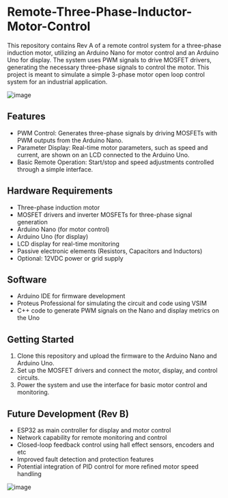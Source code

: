 # Remote-Three-Phase-Inductor-Motor-Control
This repository contains Rev A of a remote control system for a three-phase induction motor, utilizing an Arduino Nano for motor control and an Arduino Uno for display. The system uses PWM signals to drive MOSFET drivers, generating the necessary three-phase signals to control the motor. This project is meant to simulate a simple 3-phase motor open loop control system for an industrial application.

![image](https://github.com/user-attachments/assets/d5c52782-f168-446b-92df-fd759332b3c0)


## Features
- PWM Control: Generates three-phase signals by driving MOSFETs with PWM outputs from the Arduino Nano.
- Parameter Display: Real-time motor parameters, such as speed and current, are shown on an LCD connected to the Arduino Uno.
- Basic Remote Operation: Start/stop and speed adjustments controlled through a simple interface.

## Hardware Requirements
- Three-phase induction motor
- MOSFET drivers and inverter MOSFETs for three-phase signal generation
- Arduino Nano (for motor control)
- Arduino Uno (for display)
- LCD display for real-time monitoring
- Passive electronic elements (Resistors, Capacitors and Inductors)
- Optional: 12VDC power or grid supply

## Software
- Arduino IDE for firmware development
- Proteus Professional for simulating the circuit and code using VSIM
- C++ code to generate PWM signals on the Nano and display metrics on the Uno

## Getting Started
1. Clone this repository and upload the firmware to the Arduino Nano and Arduino Uno.
2. Set up the MOSFET drivers and connect the motor, display, and control circuits.
3. Power the system and use the interface for basic motor control and monitoring.

## Future Development (Rev B)
- ESP32 as main controller for display and motor control
- Network capability for remote monitoring and control
- Closed-loop feedback control using hall effect sensors, encoders and etc
- Improved fault detection and protection features
- Potential integration of PID control for more refined motor speed handling

![image](https://github.com/user-attachments/assets/2b13f1e8-8d4e-4567-9549-e1301dcd83d4)

